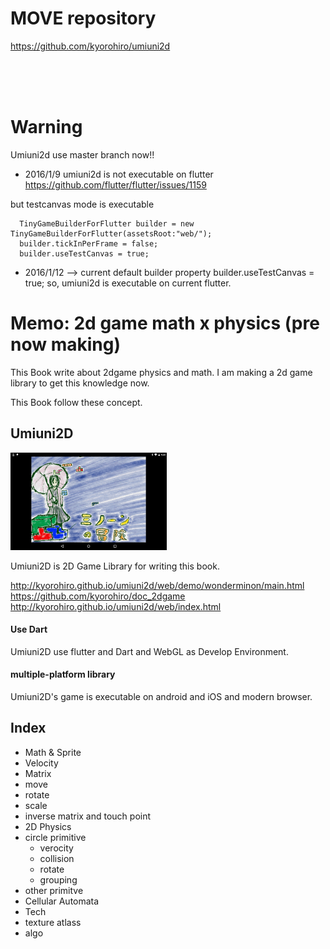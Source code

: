 # MOVE repository
https://github.com/kyorohiro/umiuni2d

<br>
<br>
<br>



# Warning
Umiuni2d use master branch now!!

* 2016/1/9
umiuni2d is not executable on flutter
https://github.com/flutter/flutter/issues/1159

but testcanvas mode is executable

```
  TinyGameBuilderForFlutter builder = new TinyGameBuilderForFlutter(assetsRoot:"web/");
  builder.tickInPerFrame = false;
  builder.useTestCanvas = true;
```

* 2016/1/12
--> current default builder property
builder.useTestCanvas = true;
so, umiuni2d is executable on current flutter.


# Memo: 2d game math x physics (pre now making)

This Book write about 2dgame physics and math. I am making a 2d game library to get this knowledge now.

This Book follow these concept.


## Umiuni2D

![](wonder_minon_AB01.png)

Umiuni2D is 2D Game Library for writing this book.

http://kyorohiro.github.io/umiuni2d/web/demo/wonderminon/main.html
https://github.com/kyorohiro/doc_2dgame
http://kyorohiro.github.io/umiuni2d/web/index.html


#### Use Dart
Umiuni2D use flutter and Dart and WebGL as Develop Environment.

#### multiple-platform library
Umiuni2D's game is executable on android and iOS and modern browser.


## Index
* Math & Sprite
 * Velocity
 * Matrix
 * move
 * rotate
 * scale
 * inverse matrix and touch point
* 2D Physics
 * circle primitive
   * verocity
   * collision
   * rotate
   * grouping
  * other primitve
  * Cellular Automata
* Tech
 * texture atlass
 * algo

